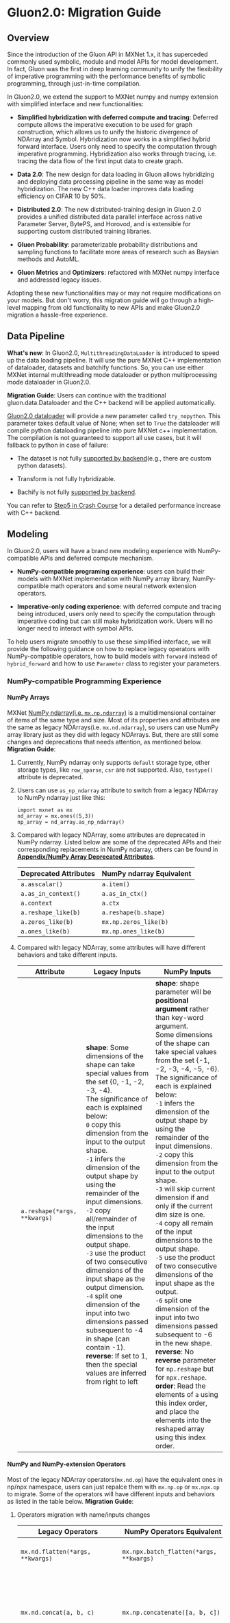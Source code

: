 <!--- Licensed to the Apache Software Foundation (ASF) under one -->
<!--- or more contributor license agreements.  See the NOTICE file -->
<!--- distributed with this work for additional information -->
<!--- regarding copyright ownership.  The ASF licenses this file -->
<!--- to you under the Apache License, Version 2.0 (the -->
<!--- "License"); you may not use this file except in compliance -->
<!--- with the License.  You may obtain a copy of the License at -->

<!---   http://www.apache.org/licenses/LICENSE-2.0 -->

<!--- Unless required by applicable law or agreed to in writing, -->
<!--- software distributed under the License is distributed on an -->
<!--- "AS IS" BASIS, WITHOUT WARRANTIES OR CONDITIONS OF ANY -->
<!--- KIND, either express or implied.  See the License for the -->
<!--- specific language governing permissions and limitations -->
<!--- under the License. -->


# Gluon2.0: Migration Guide

## Overview
Since the introduction of the Gluon API in MXNet 1.x, it has superceded commonly used symbolic, module and model APIs for model development. In fact, Gluon was the first in deep learning community to unify the flexibility of imperative programming with the performance benefits of symbolic programming, through just-in-time compilation. 

In Gluon2.0, we extend the support to MXNet numpy and numpy extension with simplified interface and new functionalities: 

- **Simplified hybridization with deferred compute and tracing**: Deferred compute allows the imperative execution to be used for graph construction, which allows us to unify the historic divergence of NDArray and Symbol. Hybridization now works in a simplified hybrid forward interface. Users only need to specify the computation through imperative programming. Hybridization also works through tracing, i.e. tracing the data flow of the first input data to create graph.

- **Data 2.0**: The new design for data loading in Gluon allows hybridizing and deploying data processing pipeline in the same way as model hybridization. The new C++ data loader improves data loading efficiency on CIFAR 10 by 50%.

- **Distributed 2.0**: The new distributed-training design in Gluon 2.0 provides a unified distributed data parallel interface across native Parameter Server, BytePS, and Horovod, and is extensible for supporting custom distributed training libraries.

- **Gluon Probability**: parameterizable probability distributions and sampling functions to facilitate more areas of research such as Baysian methods and AutoML.

- **Gluon Metrics** and **Optimizers**: refactored with MXNet numpy interface and addressed legacy issues.

Adopting these new functionalities may or may not require modifications on your models. But don't worry, this migration guide will go through a high-level mapping from old functionality to new APIs and make Gluon2.0 migration a hassle-free experience.  

## Data Pipeline
**What's new**: In Gluon2.0, `MultithreadingDataLoader` is introduced to speed up the data loading pipeline. It will use the pure MXNet C++ implementation of dataloader, datasets and batchify functions. So, you can use either MXNet internal multithreading mode dataloader or python multiprocessing mode dataloader in Gluon2.0. 

**Migration Guide**: Users can continue with the traditional gluon.data.Dataloader and the C++ backend will be applied automatically. 

[Gluon2.0 dataloader](../../api/gluon/data/index.rst#mxnet.gluon.data.DataLoader) will provide a new parameter called `try_nopython`. This parameter takes default value of None; when set to `True` the dataloader will compile python dataloading pipeline into pure MXNet c++ implementation. The compilation is not guaranteed to support all use cases, but it will fallback to python in case of failure: 

- The dataset is not fully [supported by backend](../../api/gluon/data/index.rst#mxnet.gluon.data.Dataset)(e.g., there are custom python datasets).

- Transform is not fully hybridizable. 

- Bachify is not fully [supported by backend](https://github.com/apache/incubator-mxnet/blob/master/python/mxnet/gluon/data/batchify.py). 


You can refer to [Step5 in Crash Course](./crash-course/5-datasets.rst#New-in-MXNet-2.0:-faster-C++-backend-dataloaders) for a detailed performance increase with C++ backend. 
## Modeling
In Gluon2.0, users will have a brand new modeling experience with NumPy-compatible APIs and deferred compute mechanism. 

- **NumPy-compatible programing experience**: users can build their models with MXNet implementation with NumPy array library, NumPy-compatible math operators and some neural network extension operators. 

- **Imperative-only coding experience**: with deferred compute and tracing being introduced, users only need to specify the computation through imperative coding but can still make hybridization work. Users will no longer need to interact with symbol APIs. 

To help users migrate smoothly to use these simplified interface, we will provide the following guidance on how to replace legacy operators with NumPy-compatible operators, how to build models with `forward` instead of `hybrid_forward` and how to use `Parameter` class to register your parameters. 


### NumPy-compatible Programming Experience
#### NumPy Arrays
MXNet [NumPy ndarray(i.e. `mx.np.ndarray`)](../../api/np/arrays.ndarray.html) is a multidimensional container of items of the same type and size. Most of its properties and attributes are the same as legacy NDArrays(i.e. `mx.nd.ndarray`), so users can use NumPy array library just as they did with legacy NDArrays. But, there are still some changes and deprecations that needs attention, as mentioned below. 
**Migration Guide**: 

1. Currently, NumPy ndarray only supports `default` storage type, other storage types, like `row_sparse`, `csr` are not supported. Also, `tostype()` attribute is deprecated. 

2. Users can use `as_np_ndarray` attribute to switch from a legacy NDArray to NumPy ndarray just like this:

    ```{.python}
    import mxnet as mx
    nd_array = mx.ones((5,3))
    np_array = nd_array.as_np_ndarray()
    ```

3. Compared with legacy NDArray, some attributes are deprecated in NumPy ndarray. Listed below are some of the deprecated APIs and their corresponding replacements in NumPy ndarray, others can be found in [**Appendix/NumPy Array Deprecated Attributes**](#NumPy-Array-Deprecated-Attributes).

    |                   Deprecated Attributes               |    NumPy ndarray Equivalent    |
    | ----------------------------------------------------- | ------------------------------ |
    |                   `a.asscalar()`                      |         `a.item()`         |
    |                 `a.as_in_context()`                   |      `a.as_in_ctx()`       |
    |                    `a.context`                        |          `a.ctx`           |
    |                   `a.reshape_like(b)`                 |    `a.reshape(b.shape)`    |
    |                    `a.zeros_like(b)`                  |   `mx.np.zeros_like(b)`  |
    |                    `a.ones_like(b)`                   |   `mx.np.ones_like(b)`   |

4. Compared with legacy NDArray, some attributes will have different behaviors and take different inputs. 

    |          Attribute            | Legacy Inputs | NumPy Inputs |
    | ----------------------------- | ------------------------ | -------- |
    | `a.reshape(*args, **kwargs)`  | **shape**: Some dimensions of the shape can take special values from the set {0, -1, -2, -3, -4}. <br> The significance of each is explained below: <br>  ``0``  copy this dimension from the input to the output shape. <br>  ``-1`` infers the dimension of the output shape by using the remainder of the input dimensions. <br> ``-2`` copy all/remainder of the input dimensions to the output shape. <br> ``-3`` use the product of two consecutive dimensions of the input shape as the output dimension. <br> ``-4`` split one dimension of the input into two dimensions passed subsequent to -4 in shape (can contain -1). <br> **reverse**: If set to 1, then the special values are inferred from right to left | **shape**: shape parameter will be **positional argument** rather than key-word argument. <br> Some dimensions of the shape can take special values from the set {-1, -2, -3, -4, -5, -6}. <br> The significance of each is explained below: <br>  ``-1`` infers the dimension of the output shape by using the remainder of the input dimensions. <br> ``-2`` copy this dimension from the input to the output shape. <br> ``-3`` will skip current dimension if and only if the current dim size is one. <br> ``-4`` copy all remain of the input dimensions to the output shape. <br> ``-5`` use the product of two consecutive dimensions of the input shape as the output. <br> ``-6`` split one dimension of the input into two dimensions passed subsequent to -6 in the new shape. <br> **reverse**: No **reverse** parameter for `np.reshape` but for `npx.reshape`. <br> **order**: Read the elements of `a` using this index order, and place the elements into the reshaped array using this index order. |


#### NumPy and NumPy-extension Operators
Most of the legacy NDArray operators(`mx.nd.op`) have the equivalent ones in np/npx namespace, users can just repalce them with `mx.np.op` or `mx.npx.op` to migrate. Some of the operators will have different inputs and behaviors as listed in the table below. 
**Migration Guide**:

1. Operators migration with name/inputs changes

    |                   Legacy Operators               |    NumPy Operators Equivalent    |   Changes  |
    | ----------------------------------------------------- | ------------------------------ | ------------------- |
    |       `mx.nd.flatten(*args, **kwargs)`                |            `mx.npx.batch_flatten(*args, **kwargs)`                    |                moved to `npx` namespace with new name `batch_flatten`            |
    |       `mx.nd.concat(a, b, c)`                |            `mx.np.concatenate([a, b, c])`                    |              - moved to `np` namespace with new name `concatenate`. <br> - use list of ndarrays as input rather than positional ndarrays           |
    |        `mx.nd.stack(a, b, c)`                 |            `mx.np.stack([a, b, c])`                    |              - moved to `np` namespace. <br> - use list of ndarrays as input rather than positional ndarrays           |
    |      `mx.nd.SliceChannel(*args, **kwargs)`              |            `mx.npx.slice_channel(*args, **kwargs)`                 |              - moved to `npx` namespace with new name `slice_channel`.          |
    |      `mx.nd.FullyConnected(*args, **kwargs)`              |            `mx.npx.fully_connected(*args, **kwargs)`                 |              - moved to `npx` namespace with new name `fully_connected`.          |
    |      `mx.nd.Activation(*args, **kwargs)`              |            `mx.npx.activation(*args, **kwargs)`                 |              - moved to `npx` namespace with new name `activation`.          |
    |      `mx.nd.Activation(*args, **kwargs)`              |            `mx.npx.activation(*args, **kwargs)`                 |              - moved to `npx` namespace with new name `activation`.          |
    |      `mx.nd.elemwise_add(a, b)`              |            `a + b`                 |              - Just use ndarray python operator.          |
    |      `mx.nd.elemwise_mul(a, b)`              |            `mx.np.multiply(a, b)`                 |              - Use `multiply` operator in `np` namespace.          |

2. Operators migration with multiple steps
    - `mx.nd.mean` -> `mx.np.mean`

    ```{.python}
    import mxnet as mx
    # Legacy: calculate mean value with reduction on axis 1
    #         with `exclude` option on 
    nd_mean = mx.nd.mean(data, axis=1, exclude=1)

    # Numpy: no exclude option to users, but user can perform steps as follow
    axes = list(range(data.ndim))
    del axes[1]
    np_mean = mx.np.mean(data, axis=axes)
    ```

3. Random Operators

    |                   Legacy Operators               |    NumPy Operators Equivalent    |   Changes  |
    | ----------------------------------------------------- | ------------------------------ | ---------------------------- |
    |       `mx.random.uniform(-1.0, 1.0, shape=(2, 3))` <br> `mx.nd.random.uniform(-1.0, 1.0, shape=(2, 3))`                |            `mx.np.random.uniform(-1.0, 1.0, size=(2, 3))`                    |                For all the NumPy random operators, use **size** key word instead of **shape**           |
    |       `mx.nd.random.multinomial(*args, **kwargs)`              |            `mx.npx.random.categorical(*args, **kwargs)`                    |                [use `npx.random.categorical` to have the behavior of drawing 1 sample from multiple distributions.](https://github.com/apache/incubator-mxnet/issues/20373#issuecomment-869120214)           |

4. Control Flow Operators

    |                   Legacy Operators               |    NumPy Operators Equivalent    |   Changes  |
    | ----------------------------------------------------- | ------------------------------ | ------------------- |
    |       `mx.nd.contrib.foreach(body, data, init_states, name)`                |            `mx.npx.foreach(body, data, init_states, name)`                    |                - moved to `npx` namespace. <br> - Will not support global variables as body's inputs(body's inputs must be either data or states or both)           |
    |       `mx.nd.contrib.while_loop(cond, func, loop_vars, max_iterations, name)`                |            `mx.npx.while_loop(cond, func, loop_vars, max_iterations, name)`                    |                - moved to `npx` namespace. <br> - Will not support global variables as cond or func's inputs(cond or func's inputs must be in loop_vars)           |
    |       `mx.nd.contrib.cond(pred, then_func, else_func, inputs, name)`                |            `mx.npx.cond(pred, then_func, else_func, name)`                    |                - moved to `npx` namespace. <br> - users needs to provide the inputs of pred, then_func and else_func as inputs <br> - Will not support global variables as pred, then_func or else_func's inputs(pred, then_func or else_func's inputs must be in inputs)           |

5. Functionalities

    |                   Legacy Operators               |    NumPy Operators Equivalent    |   Changes  |
    | ----------------------------------------------------- | ------------------------------ | ------------------- |
    |       `mx.nd.save(*args, **kwargs)`                |            `mx.npx.savez(*args, **kwargs)`                    |                - moved to `npx` namespace. <br> - Only accept positional arguments, try to flatten the list/dict before feed in          |
    |       `mx.nd.load(*args, **kwargs)`                |            `mx.npx.load(*args, **kwargs)`                    |                - moved to `npx` namespace.         |
    |       `mx.nd.waitall()`                |            `mx.npx.waitall()`                    |                - moved to `npx` namespace.         |

Other operator changes are included in [**Appendix/NumPy and NumPy-extension Operators**](#NumPy-and-NumPy-extension-Operators1) 



### Layers and Blocks
With deferred compute and tracing being introduced in Gluon2.0, users do not need to interact with symbols any more. There are a lot of changes in building a model with Gluon API, including parameter management and naming, forward pass computing and parameter shape inferencing. We will provide a step-by-step migration guidance on how to build a model with new APIs.

#### Parameter Management and Block Naming
In Gluon, each Parameter or Block has a name (and prefix). Parameter names are specified by users and Block names can be either specified by users or automatically created. In Gluon 1.x, parameters are accessed via the `params` variable of the `ParameterDict` in `Block`. Users will need to manually use `with self.name_scope():` for children blocks and specify prefix for the top level block. Otherwise, it will lead to wrong name scopes and can return parameters of children blocks that are not in current name scope. An example for initializing the Block and Parameter in Gluon 1.x: 
```{.python}
from mxnet.gluon import Parameter, Constant, HybridBlock
class SampleBlock(HybridBlock):
    def __init__(self):
        super(SampleBlock, self).__init__()
        with self.name_scope():
            # Access parameters, which are iterated during training
            self.weight = self.params.get('weight')
            # Access constant parameters, which are not iterated during training
            self.weight = self.params.get_constant('const', const_arr)
```
Now in Gluon 2.0, Block/HybridBlock objects will not maintain the parameter dictionary(`ParameterDict`). Instead, users can access these parameters via `Parameter` class and `Constant` class. These parameters will be registered automatically as part of the Block. Users will no longer need to manage the name scope for children blocks and hence can remove `with self.name_scope():` this statement. For example: 
```{.python}
class SampleBlock(HybridBlock):
    def __init__(self):
        super(SampleBlock, self).__init__()
        # Access parameters, which are iterated during training
        self.weight = Parameter('weight')
        # Access constant parameters, which are not iterated during training
        self.weight = Constant('const', const_arr)
```
Also, there will be new mechanism for parameter loading, sharing and setting context. 

1. Parameter loading in Gluon 1.x vs Gluon 2.0:

    ```{.python}
    # in Gluon 1.x
    net = nn.Dense(8, activation='relu')
    net.collect_params().load_dict(arg_dict, ctx=ctx)
    # in Gluon 2.0
    net = nn.Dense(8, activation='relu')
    net.load_dict(arg_dict, ctx=ctx)
    ```

2. Parameter sharing in Gluon 1.x vs Gluon 2.0:

    ```{.python}
    # in Gluon 1.x
    shared = nn.Dense(8, activation='relu')
    net = nn.Dense(8, activation='relu', params=shared.params)
    # in Gluon 2.0
    shared = nn.Dense(8, activation='relu')
    net = nn.Dense(8, activation='relu').share_parameters(shared.params)
    ```

3. Parameter setting context in Gluon 1.x vs Gluon 2.0:

    ```{.python}
    # in Gluon 1.x
    net = nn.Dense(8, activation='relu')
    net.collect_params().reset_ctx(devices)
    # in Gluon 2.0
    net = nn.Dense(8, activation='relu')
    net.reset_ctx(devices)
    ```

#### Forward Interface
`hybrid_forward` interface in Gluon1.x provides the user with a unified imperative and symbolic programming interface to do graph construction and imperative execution. For the inputs of `hybrid_forward`, `F` can be either mx.symbol or mx.ndarray depending on the running mode(symbolic or imperative) of variable recording. Apart from `F` and input arrays, the parameters registered when Block is initialized are also required as part of the inputs. Take `nn.Dense` as an example:

```{.python}
# hybrid_forward interface, F can be either symbol or ndarray, weights
# and bias are part of inputs
def hybrid_forward(self, F, x, weight, bias=None):
    fc = F.npx.fully_connected if is_np_array() else F.FullyConnected
    act = fc(x, weight, bias, no_bias=bias is None, num_hidden=self._units,
             flatten=self._flatten, name='fwd')
    if self.act is not None:
        act = self.act(act)
    return act
```

Now, in deferred computation mode of Gluon2.0, the divergence of NDArray and Symbol is unified, which means users no longer need to define `F` with specific running mode. One can easily specify the computation through imperative programming, hybridization will work through the tracing mechanism(data flow of the first input batch). What's more, users can implement the forward interface with `npx/npx` operators instead of `nd` and `symbol`. 

```{.python}
# forward interface, no F any more
def forward(self, x):
    # get the context information of input array and make parameters run on the same context
    ctx = x.ctx
    # use np/npx interfaces instead of F
    act = npx.fully_connected(x, self.weight.data(ctx),
                              self.bias.data(ctx) if self.bias is not None else None,
                              no_bias=self.bias is None,
                              num_hidden=self._units, flatten=self._flatten, name='fwd')
    if self.act is not None:
        act = self.act(act)
    return act
```

#### Implement Infer Shape
In Gluon1.x, parameter shape inference happens in MXNet backend. Now in Gluon2.0, shape inference is disabled in the case of deferred parameter initialization. So, users should now always implement `infer_shape` method to set the parameter shapes if the parameter shape was not set during HybridBlock initialization. 

```{.python}
def infer_shape(self, x, *args):
    # if true, self.weight.shape[1] will be flattened of input's shape
    if self._flatten:
        num_input = 1
        for i in range(1, x.ndim):
            num_input *= x.shape[i]
        self.weight.shape = (self.weight.shape[0], num_input)
    # if false, self.weight.shape[1] = x.shape[-1]
    else:
        self.weight.shape = (self.weight.shape[0], x.shape[x.ndim - 1])
```

Now, in Gluon2.0, users can implement a Dense Block like this: 

```{.python}
class Dense(HybridBlock):
    def __init__(self, units, activation=None, use_bias=True, flatten=True,
                 dtype='float32', weight_initializer=None, bias_initializer='zeros',
                 in_units=0, **kwargs):
        super(Dense, self).__init__(**kwargs)
        self._flatten = flatten
        self._units = units
        self._in_units = in_units
        self.weight = Parameter('weight', shape=(units, in_units),
                                init=weight_initializer, dtype=dtype,
                                allow_deferred_init=True)
        if use_bias:
            self.bias = Parameter('bias', shape=(units,),
                                  init=bias_initializer, dtype=dtype,
                                  allow_deferred_init=True)
        else:
            self.bias = None
        if activation is not None:
            self.act = Activation(activation)
        else:
            self.act = None

    def forward(self, x):
        ctx = x.ctx
        act = npx.fully_connected(x, self.weight.data(ctx),
                                  self.bias.data(ctx) if self.bias is not None else None,
                                  no_bias=self.bias is None,
                                  num_hidden=self._units, flatten=self._flatten, name='fwd')
        if self.act is not None:
            act = self.act(act)
        return act

    def infer_shape(self, x, *args):
        if self._flatten:
            num_input = 1
            for i in range(1, x.ndim):
                num_input *= x.shape[i]
            self.weight.shape = (self.weight.shape[0], num_input)
        else:
            self.weight.shape = (self.weight.shape[0], x.shape[x.ndim - 1])
```

## Optimizers
Optimizer module in MXNet provides a lot of optimization algorithms to reduce the training error. In Gluon 2.0, optimizers will also switch to use MXNet NumPy-compatible interface. Some important changes that needs attention are: 

1. AdaGrad: 
    - use `epsilon` instead of `eps`
    - e.g. `adagrad_optimizer = optimizer.AdaGrad(learning_rate=0.1, epsilon=1e-07)`

2. RMSProp:
    - use `rho` instead of `gamma1` and use `momentum` instead of `gamma2`
    - e.g. `rmsprop_optimizer = optimizer.RMSProp(learning_rate=0.001, rho=0.9, momentum=0.9, epsilon=1e-07, centered=False)`

3. `optimizer.ccSGD` and `optimizer.LBSGD` are deprecated.

## Metrics
Metrics module in MXNet provides different methods for users to judge the performance of models. In Gluon 2.0, metrics will use MXNet NumPy-compatible interface and also introduce a lot of new evaluation metrics.
**Changes**:
1. metric module has been moved to gluon namespace
    - `mxnet.metric` -> `mxnet.gluon.metric`

2. Add new evaluation metrics: 
    - `Class BinaryAccuracy(threshold=0.5)`
    - `Class MeanCosineSimilarity(axis=-1, eps=1e-12)`
    - `Class MeanPairwiseDistance(p=2)`
    - `Class Fbeta(class_type="binary", beta=1, threshold=0.5, average="micro")`

3. Improve Class F1
    - `Class F1(name='f1',output_names=None, label_names=None, average="macro")` to
      `Class F1(name='f1',output_names=None, label_names=None, class_type="binary", threshold=0.5, average="micro")`
    - **average**: Strategy to be used for aggregating across mini-batches.
        - "macro": Calculate metrics for each label and return unweighted mean of f1.
        - "micro": Calculate metrics globally by counting the total TP, FN and FP.
        - None: Return f1 scores for each class (numpy.ndarray).
    - **class_type**:
        - "binary": f1 for binary classification.
        - "multiclass": f1 for multiclassification problem.
        - "multilabel": f1 for multilabel classification.
    - **threshold**: threshold for postive confidence value.


## Key-Value Store
Gluon 2.0 will provide a new and unified low level API for data parallel training. These unified APIs can support different communication backends, including native Parameter Server, Horovod and BytePS. 
Example: 

```{.python}
import mxnet as mx
# create key-value store with horovod backend
kv = mx.kv.create('horovod') # or choose 'kvstore', 'byteps' as backend
ctx = mx.gpu(kv.local_rank) if mx.context.num_gpus() > 0 else mx.cpu(kv.local_rank)
val = mx.np.zeros((2, 3), ctx=ctx)
# broadcast the value at rank 0 to all ranks
kv.broadcast('0', mx.np.zeros((2, 3), ctx=ctx), out=val)
scale = kv.rank + 1
# performs allreduce on a single array
kv.pushpull('3', val * scale)
```

## Probability
A new module called `mxnet.gluon.probability` has been introduced in Gluon 2.0. It is analogous to pytorch distribution and the main difference is that `mxnet.gluon.probability` will use MXNet NumPy compatible operators and will allow hybridization. It has three parts: 

1. [Distribution Objects](https://github.com/apache/incubator-mxnet/tree/master/python/mxnet/gluon/probability/distributions): `gluon.probability.Bernoulli`, `gluon.probability.Beta` ...

2. [StochasticBlock](https://github.com/apache/incubator-mxnet/tree/master/python/mxnet/gluon/probability/block): support accumulating loss in the forward phase, which is useful in building Bayesian Neural Network. 

3. [Transformation](https://github.com/apache/incubator-mxnet/tree/master/python/mxnet/gluon/probability/transformation): implement invertible transformation with computable log det jacobians.

## Appendix
### NumPy Array Deprecated Attributes
|                   Deprecated Attributes               |    NumPy ndarray Equivalent    |
| ----------------------------------------------------- | ------------------------------ |
|                   `a.abs()`                           |             `mx.np.abs(a)`           |
|                   `a.sign()`                          |             `mx.np.sign(a)`          |
|              `a.split_v2(2, axis=1)`                  |   `mx.np.split(a, 2, axis=1)`  |
|            `a.flip(*args, **kwargs)`                  |    `mx.np.flip(a, *args, **kwargs)`  |
|            `a.diag(*args, **kwargs)`                  |    `mx.np.diag(a, *args, **kwargs)`  |
|           `a.nansum(*args, **kwargs)`                 | `mx.np.nan_to_num(a, *args, **kwargs).sum()`  |
|           `a.nanprod(*args, **kwargs)`                | `mx.np.nan_to_num(a, *args, **kwargs).prod()` |
|            `a.diag(*args, **kwargs)`                  |    `mx.np.diag(a, *args, **kwargs)`  |
|                  `a.norm()`                           |           `mx.npx.norm(a)`           |
|            `a.rint(*args, **kwargs)`                  |    `mx.np.rint(a, *args, **kwargs)`  |
|            `a.fix(*args, **kwargs)`                   |    `mx.np.fix(a, *args, **kwargs)`   |
|            `a.floor(*args, **kwargs)`                 |    `mx.np.floor(a, *args, **kwargs)`  |
|            `a.ceil(*args, **kwargs)`                  |    `mx.np.ceil(a, *args, **kwargs)`   |
|            `a.trunc(*args, **kwargs)`                 |    `mx.np.trunc(a, *args, **kwargs)`  |
|            `a.sin(*args, **kwargs)`                   |    `mx.np.sin(a, *args, **kwargs)`    |
|            `a.cos(*args, **kwargs)`                   |    `mx.np.cos(a, *args, **kwargs)`    |
|            `a.tan(*args, **kwargs)`                   |    `mx.np.tan(a, *args, **kwargs)`    |
|            `a.arcsin(*args, **kwargs)`                |    `mx.np.arcsin(a, *args, **kwargs)`  |
|            `a.arccos(*args, **kwargs)`                |    `mx.np.arccos(a, *args, **kwargs)`  |
|            `a.arctan(*args, **kwargs)`                |    `mx.np.arctan(a, *args, **kwargs)`  |
|            `a.degrees(*args, **kwargs)`               |    `mx.np.degrees(a, *args, **kwargs)`  |
|            `a.radians(*args, **kwargs)`               |    `mx.np.radians(a, *args, **kwargs)`  |
|            `a.sinh(*args, **kwargs)`                  |    `mx.np.sinh(a, *args, **kwargs)`  |
|            `a.cosh(*args, **kwargs)`                  |    `mx.np.cosh(a, *args, **kwargs)`  |
|            `a.tanh(*args, **kwargs)`                  |    `mx.np.tanh(a, *args, **kwargs)`  |
|            `a.arcsinh(*args, **kwargs)`               |    `mx.np.arcsinh(a, *args, **kwargs)`  |
|            `a.arccosh(*args, **kwargs)`               |    `mx.np.arccosh(a, *args, **kwargs)`  |
|            `a.arctanh(*args, **kwargs)`               |    `mx.np.arctanh(a, *args, **kwargs)`  |
|            `a.exp(*args, **kwargs)`                   |    `mx.np.exp(a, *args, **kwargs)`  |
|            `a.expm1(*args, **kwargs)`                 |    `mx.np.expm1(a, *args, **kwargs)`  |
|            `a.log(*args, **kwargs)`                   |    `mx.np.log(a, *args, **kwargs)`  |
|            `a.log10(*args, **kwargs)`                 |    `mx.np.log10(a, *args, **kwargs)`  |
|            `a.log2(*args, **kwargs)`                  |    `mx.np.log2(a, *args, **kwargs)`  |
|            `a.log1p(*args, **kwargs)`                 |    `mx.np.log1p(a, *args, **kwargs)`  |
|            `a.sqrt(*args, **kwargs)`                  |    `mx.np.sqrt(a, *args, **kwargs)`  |
|            `a.rsqrt(*args, **kwargs)`                 |    `1 / mx.np.sqrt(a, *args, **kwargs)`  |
|            `a.cbrt(*args, **kwargs)`                  |    `mx.np.cbrt(a, *args, **kwargs)`  |
|            `a.rcbrt(*args, **kwargs)`                 |    `1 / mx.np.cbrt(a, *args, **kwargs)`  |
|            `a.square(*args, **kwargs)`                |    `mx.np.square(a, *args, **kwargs)`  |
|                `a.pad(*args, **kwargs)`               |   `mx.npx.pad(a, *args, **kwargs)`   |
|          `a.split(axis=1, num_outputs=2)`             |   `mx.np.split(a, 2, axis=1)`  |
|            `a.slice(*args, **kwargs)`                 |   `mx.npx.slice(a, *args, **kwargs)`  |
|          `a.one_hot(*args, **kwargs)`                 |   `mx.npx.one_hot(a, *args, **kwargs)`  |
|           `a.pick(*args, **kwargs)`                   |   `mx.npx.pick(a, *args, **kwargs)`  |
|           `a.topk(*args, **kwargs)`                   |   `mx.npx.topk(a, *args, **kwargs)`  |
|               `a.shape_array()`                       |         `mx.np.array(a.shape)`       |
|               `a.size_array()`                        |         `mx.np.array(a.size)`        |
|         `a.expand_dims(*args, **kwargs)`              | `mx.np.expand_dims(a, *args, **kwargs)`  |
|            `a.relu(*args, **kwargs)`                  |    `mx.npx.relu(a, *args, **kwargs)`  |
|            `a.sigmoid(*args, **kwargs)`               |    `mx.npx.sigmoid(a, *args, **kwargs)`  |
|            `a.softmax(*args, **kwargs)`               |    `mx.npx.softmax(a, *args, **kwargs)`  |
|            `a.log_softmax(*args, **kwargs)`           |    `mx.npx.log_softmax(a, *args, **kwargs)`  |
|        `a.broadcast_like(*args, **kwargs)`            |  `mx.npx.broadcast_like(a, *args, **kwargs)`  |
|            `a.reciprocal(*args, **kwargs)`            |    `mx.np.reciprocal(a, *args, **kwargs)`  |

### NumPy and NumPy-extension Operators
|                   Legacy Operators               |    NumPy Operators Equivalent    |   Changes  |
| ----------------------------------------------------- | ------------------------------ | ------------------- |
|       `mx.nd.softmax(*args, **kwargs)`                |            `mx.npx.softmax(*args, **kwargs)`                    |                moved to `npx` namespace            |
|       `mx.nd.log_softmax(*args, **kwargs)`                |            `mx.npx.log_softmax(*args, **kwargs)`                    |                moved to `npx` namespace            |
|       `mx.nd.masked_softmax(*args, **kwargs)`                |            `mx.npx.masked_softmax(*args, **kwargs)`                    |                moved to `npx` namespace            |
|       `mx.nd.masked_log_softmax(*args, **kwargs)`                |            `mx.npx.masked_log_softmax(*args, **kwargs)`                    |                moved to `npx` namespace            |
|       `mx.nd.pick(*args, **kwargs)`                |            `mx.npx.pick(*args, **kwargs)`                    |                moved to `npx` namespace            |
|       `mx.nd.topk(*args, **kwargs)`                |            `mx.npx.topk(*args, **kwargs)`                    |                moved to `npx` namespace            |
|       `mx.nd.batch_dot(*args, **kwargs)`                |            `mx.npx.batch_dot(*args, **kwargs)`                    |                moved to `npx` namespace            |
|       `mx.nd.broadcast_like(*args, **kwargs)`                |            `mx.npx.broadcast_like(*args, **kwargs)`                    |                moved to `npx` namespace            |
|       `mx.nd.arange_like(*args, **kwargs)`                |            `mx.npx.arange_like(*args, **kwargs)`                    |                moved to `npx` namespace            |
|      `mx.nd.BatchNorm(*args, **kwargs)`              |            `mx.npx.batch_norm(*args, **kwargs)`                 |              - moved to `npx` namespace with new name `batch_norm`.          |
|      `mx.nd.Convolution(*args, **kwargs)`              |            `mx.npx.convolution(*args, **kwargs)`                 |              - moved to `npx` namespace with new name `convolution`.          |
|      `mx.nd.Deconvolution(*args, **kwargs)`              |            `mx.npx.deconvolution(*args, **kwargs)`                 |              - moved to `npx` namespace with new name `deconvolution`.          |
|      `mx.nd.Pooling(*args, **kwargs)`              |            `mx.npx.pooling(*args, **kwargs)`                 |              - moved to `npx` namespace with new name `pooling`.          |
|      `mx.nd.Dropout(*args, **kwargs)`              |            `mx.npx.dropout(*args, **kwargs)`                 |              - moved to `npx` namespace with new name `dropout`.          |
|      `mx.nd.RNN(*args, **kwargs)`              |            `mx.npx.rnn(*args, **kwargs)`                 |              - moved to `npx` namespace with new name `rnn`.          |
|      `mx.nd.Embedding(*args, **kwargs)`              |            `mx.npx.embedding(*args, **kwargs)`                 |              - moved to `npx` namespace with new name `embedding`.          |
|      `mx.nd.LayerNorm(*args, **kwargs)`              |            `mx.npx.layer_norm(*args, **kwargs)`                 |              - moved to `npx` namespace with new name `layer_norm`.          |
|      `mx.nd.LeakyReLU(*args, **kwargs)`              |            `mx.npx.leaky_relu(*args, **kwargs)`                 |              - moved to `npx` namespace with new name `leaky_relu`.          |
|      `mx.nd.GroupNorm(*args, **kwargs)`              |            `mx.npx.group_norm(*args, **kwargs)`                 |              - moved to `npx` namespace with new name `group_norm`.          |

## Reference

1. [Next Generation of GluonNLP](https://github.com/dmlc/gluon-nlp/tree/master)
2. [MXNet NumPy-compatible coding experience](https://github.com/apache/incubator-mxnet/issues/14253)
3. [Gluon Data API Extension](https://github.com/apache/incubator-mxnet/issues/17269)
4. [Simplifying MXNet Gluon APIs](https://github.com/apache/incubator-mxnet/issues/18412)
5. [Deferred Compute and Tracing](https://github.com/apache/incubator-mxnet/issues/16376)
6. [MXNet Metrics Improvements](https://github.com/apache/incubator-mxnet/issues/18046)
7. [Gluon Distribution Module](https://github.com/apache/incubator-mxnet/issues/17240)